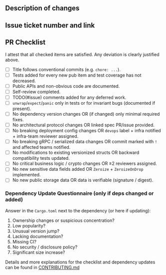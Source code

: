 ## Description of changes
<!-- Please explain the changes you made -->

## Issue ticket number and link
<!-- Add a reference to the issue fixed if available -->

## PR Checklist
<!-- Review each item and tick all that apply. Explain any exceptions in the description. -->
I attest that all checked items are satisfied. Any deviation is clearly justified above.
- [ ] Title follows conventional commits (e.g. `chore: ...`).
- [ ] Tests added for every new pub item and test coverage has not decreased.
- [ ] Public APIs and non-obvious code are documented.
- [ ] Self-review completed.
- [ ] TODO(#issue) comments added for any deferred work.
- [ ] `unwrap`/`expect`/`panic` only in tests or for invariant bugs (documented if present).
- [ ] No dependency version changes OR (if changed) only minimal required fixes.
- [ ] No architectural protocol changes OR linked spec PR/issue provided.
- [ ] No breaking deployment config changes OR `devops` label + infra notified + infra-team reviewer assigned.
- [ ] No breaking gRPC / serialized data changes OR commit marked with `!` and affected teams notified.
- [ ] No modifications to existing versionized structs OR backward compatibility tests updated.
- [ ] No critical business logic / crypto changes OR ≥2 reviewers assigned.
- [ ] No new sensitive data fields added OR `Zeroize` + `ZeroizeOnDrop` implemented.
- [ ] No new public storage data OR data is verifiable (signature / digest).

### Dependency Update Questionnaire (only if deps changed or added)
Answer in the `Cargo.toml` next to the dependency (or here if updating):
1. Ownership changes or suspicious concentration?
2. Low popularity?
3. Unusual version jump?
4. Lacking documentation?
5. Missing CI?
6. No security / disclosure policy?
7. Significant size increase?

Details and more explanations for the checklist and dependency updates can be found in [CONTRIBUTING.md](../CONTRIBUTING.md#6-pr-checklist)
